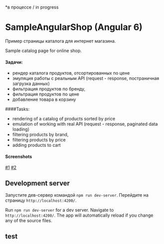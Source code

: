 *в процессе / in progress

# SampleAngularShop (Angular 6)
Пример страницы каталога для интернет магазина. 

Sample catalog page for online shop.
#### Задачи:
- рендер каталога продуктов, отсортированных по цене
- эмуляция работы с реальным API (request - response, постраничная загрузка данных)
- фильтрация продуктов по бренду,
- фильтрация продуктов по цене
- добавление товара в корзину

####Tasks:
- rendering of a catalog of products sorted by price
- emulation of working with real API (request - response, paginated data loading)
- filtering products by brand,
- filtering products by price
- adding products to cart

#### Screenshots
[#1](https://luzina.pro/wp-content/uploads/2018/10/Screenshot_20181022_115414.png)
[#2](https://luzina.pro/wp-content/uploads/2018/10/Screenshot_20181022_120247.png)

## Development server

Запустите дев-сервер командой `npm run dev-server`. Перейдите на страницу `http://localhost:4200/`.

Run `npm run dev-server` for a dev server. Navigate to `http://localhost:4200/`. The app will automatically reload if you change any of the source files.

## test